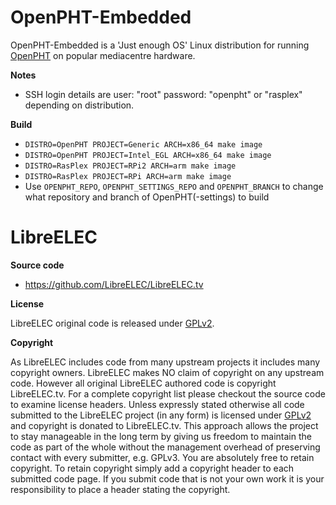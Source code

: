 # OpenPHT-Embedded

OpenPHT-Embedded is a 'Just enough OS' Linux distribution for running [OpenPHT](https://github.com/RasPlex/OpenPHT) on popular mediacentre hardware.

**Notes**

* SSH login details are user: "root" password: "openpht" or "rasplex" depending on distribution.

**Build**

* `DISTRO=OpenPHT PROJECT=Generic ARCH=x86_64 make image`
* `DISTRO=OpenPHT PROJECT=Intel_EGL ARCH=x86_64 make image`
* `DISTRO=RasPlex PROJECT=RPi2 ARCH=arm make image`
* `DISTRO=RasPlex PROJECT=RPi ARCH=arm make image`
* Use `OPENPHT_REPO`, `OPENPHT_SETTINGS_REPO` and `OPENPHT_BRANCH` to change what repository and branch of OpenPHT(-settings) to build

# LibreELEC

**Source code**

* https://github.com/LibreELEC/LibreELEC.tv

**License**

LibreELEC original code is released under [GPLv2](http://www.gnu.org/licenses/gpl-2.0.html).

**Copyright**

As LibreELEC includes code from many upstream projects it includes many copyright owners. LibreELEC makes NO claim of copyright on any upstream code. However all original LibreELEC authored code is copyright LibreELEC.tv. For a complete copyright list please checkout the source code to examine license headers. Unless expressly stated otherwise all code submitted to the LibreELEC project (in any form) is licensed under [GPLv2](http://www.gnu.org/licenses/gpl-2.0.html) and copyright is donated to LibreELEC.tv. This approach allows the project to stay manageable in the long term by giving us freedom to maintain the code as part of the whole without the management overhead of preserving contact with every submitter, e.g. GPLv3. You are absolutely free to retain copyright. To retain copyright simply add a copyright header to each submitted code page. If you submit code that is not your own work it is your responsibility to place a header stating the copyright.
